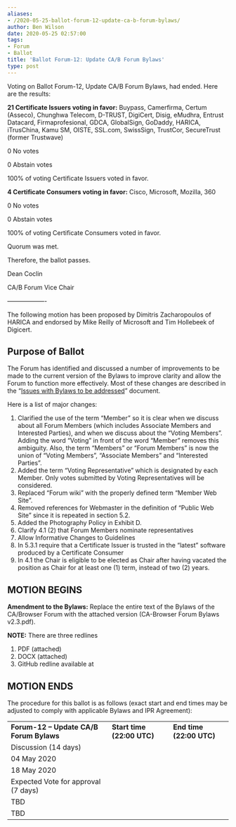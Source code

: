```yaml
---
aliases:
- /2020-05-25-ballot-forum-12-update-ca-b-forum-bylaws/
author: Ben Wilson
date: 2020-05-25 02:57:00
tags:
- Forum
- Ballot
title: 'Ballot Forum-12: Update CA/B Forum Bylaws'
type: post
---
```


Voting on Ballot Forum-12, Update CA/B Forum Bylaws, had ended. Here are the results:

**21 Certificate Issuers voting in favor:** Buypass, Camerfirma, Certum (Asseco), Chunghwa Telecom, D-TRUST, DigiCert, Disig, eMudhra, Entrust Datacard, Firmaprofesional, GDCA, GlobalSign, GoDaddy, HARICA, iTrusChina, Kamu SM, OISTE, SSL.com, SwissSign, TrustCor, SecureTrust (former Trustwave)

0 No votes

0 Abstain votes

100% of voting Certificate Issuers voted in favor.

**4 Certificate Consumers voting in favor:** Cisco, Microsoft, Mozilla, 360

0 No votes

0 Abstain votes

100% of voting Certificate Consumers voted in favor.

Quorum was met.

Therefore, the ballot passes.

Dean Coclin

CA/B Forum Vice Chair

——————-

The following motion has been proposed by Dimitris Zacharopoulos of HARICA and endorsed by Mike Reilly of Microsoft and Tim Hollebeek of Digicert.

## Purpose of Ballot[][1] 

The Forum has identified and discussed a number of improvements to be made to the current version of the Bylaws to improve clarity and allow the Forum to function more effectively. Most of these changes are described in the “[Issues with Bylaws to be addressed][2]” document.

Here is a list of major changes:

1. Clarified the use of the term “Member” so it is clear when we discuss about all Forum Members (which includes Associate Members and Interested Parties), and when we discuss about the “Voting Members”. Adding the word “Voting” in front of the word “Member” removes this ambiguity. Also, the term “Members” or “Forum Members” is now the union of “Voting Members”, “Associate Members” and “Interested Parties”.
1. Added the term “Voting Representative” which is designated by each Member. Only votes submitted by Voting Representatives will be considered.
1. Replaced “Forum wiki” with the properly defined term “Member Web Site”.
1. Removed references for Webmaster in the definition of “Public Web Site” since it is repeated in section 5.2.
1. Added the Photography Policy in Exhibit D.
1. Clarify 4.1 (2) that Forum Members nominate representatives
1. Allow Informative Changes to Guidelines
1. In 5.3.1 require that a Certificate Issuer is trusted in the “latest” software produced by a Certificate Consumer
1. In 4.1 the Chair is eligible to be elected as Chair after having vacated the position as Chair for at least one (1) term, instead of two (2) years.

## MOTION BEGINS[][3] 

**Amendment to the Bylaws:** Replace the entire text of the Bylaws of the CA/Browser Forum with the attached version (CA-Browser Forum Bylaws v2.3.pdf).

**NOTE:** There are three redlines

1. PDF (attached)
1. DOCX (attached)
1. GitHub redline available at

## MOTION ENDS[][4] 

The procedure for this ballot is as follows (exact start and end times may be adjusted to comply with applicable Bylaws and IPR Agreement):

| | | |
| --- | --- | --- |
| **Forum-12 – Update CA/B Forum Bylaws** | **Start time (22:00 UTC)** | **End time (22:00 UTC)** | |
Discussion (14 days) |
04 May 2020 |
18 May 2020 | |
Expected Vote for approval (7 days) |
TBD |
TBD |

[1]: https://wiki.cabforum.org/forum-12_-_update_cab_forum_bylaws_to_version_2.3#purpose_of_ballot
[2]: https://docs.google.com/document/d/1EtrIy3F5cPge0_M-C8J6fe72KcVI8H5Q_2S6S31ynU0
[3]: https://wiki.cabforum.org/forum-12_-_update_cab_forum_bylaws_to_version_2.3#motion_begins
[4]: https://wiki.cabforum.org/forum-12_-_update_cab_forum_bylaws_to_version_2.3#motion_ends